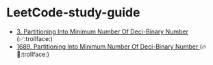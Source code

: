 # LeetCode-study-guide


- [3.  Partitioning Into Minimum Number Of Deci-Binary Number ](/Week001/3) (:white_check_mark::trollface:)
- [1689.  Partitioning Into Minimum Number Of Deci-Binary Number ](/Week001/1689/) (:fire::ghost::trollface:)

